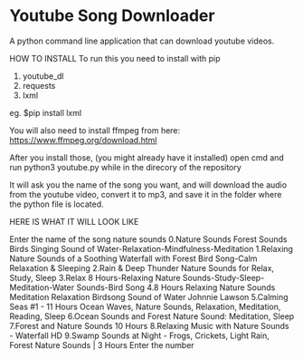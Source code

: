 # Youtube Song Downloader
 A python command line application that can download youtube videos.

HOW TO INSTALL 
To run this you need to install with pip
1. youtube_dl
2. requests
3. lxml

eg. $pip install lxml

You will also need to install ffmpeg from here: 
https://www.ffmpeg.org/download.html

After you install those, (you might already have it installed) open cmd and run 
python3 youtube.py 
while in the direcory of the repository


It will ask you the name of the song you want, and will download the audio from the youtube video, convert it to mp3, and save it in the folder where the python file is located.

HERE IS WHAT IT WILL LOOK LIKE

Enter the name of the song nature sounds
0.Nature Sounds Forest Sounds Birds Singing Sound of Water-Relaxation-Mindfulness-Meditation
1.Relaxing Nature Sounds of a Soothing Waterfall with Forest Bird Song-Calm Relaxation & Sleeping
2.Rain & Deep Thunder Nature Sounds for Relax, Study, Sleep
3.Relax 8 Hours-Relaxing Nature Sounds-Study-Sleep-Meditation-Water Sounds-Bird Song
4.8 Hours Relaxing Nature Sounds Meditation Relaxation Birdsong Sound of Water Johnnie Lawson
5.Calming Seas #1 - 11 Hours Ocean Waves, Nature Sounds, Relaxation,  Meditation, Reading, Sleep
6.Ocean Sounds and Forest Nature Sound: Meditation, Sleep
7.Forest and Nature Sounds 10 Hours
8.Relaxing Music with Nature Sounds - Waterfall HD
9.Swamp Sounds at Night - Frogs, Crickets, Light Rain, Forest Nature Sounds | 3 Hours
Enter the number